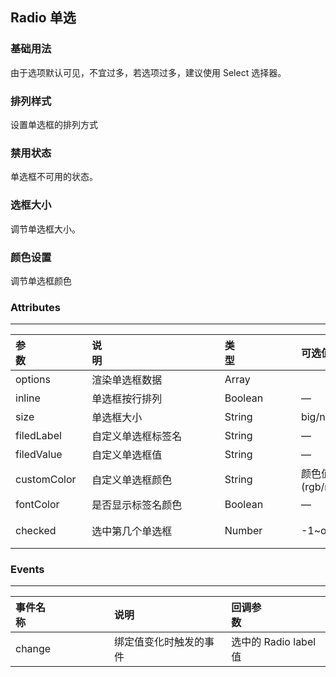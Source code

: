 ## Radio 单选
<script setup>
    import baseDemo from './demo/base.vue';
    import demo1 from './demo/demo1.vue';
    import demo2 from './demo/demo2.vue';
    import demo3 from './demo/demo3.vue';
    import demo4 from './demo/demo4.vue';
    import preview from "../../../src/components/preview.vue"
</script>


### 基础用法
由于选项默认可见，不宜过多，若选项过多，建议使用 Select 选择器。

<baseDemo />
<preview compName="radio" demoName="base" />

### 排列样式
设置单选框的排列方式

<demo4 />
<preview compName="radio" demoName="demo4" />

### 禁用状态
单选框不可用的状态。

<demo1 />
<preview compName="radio" demoName="demo1" />

### 选框大小
调节单选框大小。

<demo2 />
<preview compName="radio" demoName="demo1" />

### 颜色设置
调节单选框颜色

<demo3 />
<preview compName="radio" demoName="demo3" />

### Attributes

---

| 参数&nbsp;&nbsp;&nbsp;&nbsp;&nbsp;&nbsp;&nbsp;&nbsp;&nbsp;&nbsp;&nbsp;&nbsp;&nbsp;&nbsp;&nbsp;&nbsp;&nbsp;&nbsp;&nbsp;&nbsp;&nbsp; | 说明&nbsp;&nbsp;&nbsp;&nbsp;&nbsp;&nbsp;&nbsp;&nbsp;&nbsp;&nbsp;&nbsp;&nbsp;&nbsp;&nbsp;&nbsp;&nbsp;&nbsp;&nbsp;&nbsp;&nbsp;&nbsp;&nbsp;&nbsp;&nbsp;&nbsp;&nbsp;&nbsp;&nbsp;&nbsp;&nbsp;&nbsp;&nbsp;&nbsp;&nbsp;&nbsp;&nbsp;&nbsp;&nbsp;&nbsp;&nbsp;&nbsp;&nbsp; | 类型&nbsp;&nbsp;&nbsp;&nbsp;&nbsp;&nbsp;&nbsp;&nbsp;&nbsp;&nbsp;&nbsp;&nbsp;&nbsp;&nbsp;&nbsp;&nbsp;&nbsp;&nbsp;&nbsp;&nbsp;&nbsp; | 可选值 | 默认值 | 
| :----------------------------------------------------------- | :----------------------------------------------------------- | :----------------------------------------------------------- | :----------------------------------------------------------- | :--------- |
| options | 渲染单选框数据 | Array |  | —          |
| inline                                                       | 单选框按行排列                                               | Boolean                                                      | —                                                            | true       |
| size                                                         | 单选框大小                                                   | String                                                       | big/nomal/small                                              | nomal      |
| filedLabel                                                   | 自定义单选框标签名                                           | String                                                       | —                                                            | label      |
| filedValue                                                   | 自定义单选框值                                               | String                                                       | —                                                            | value      |
| customColor                                                  | 自定义单选框颜色                                             | String                                                       | 颜色值(rgb/rgba/hex/hsl) | \#409eff   |
| fontColor                                                    | 是否显示标签名颜色                                           | Boolean                                                      | —                                                            | false      |
| checked                                                      | 选中第几个单选框                                             | Number                                                       | -1~options.length                                            | -1(不选中) |





### Events

---

| 事件名称&nbsp;&nbsp;&nbsp;&nbsp;&nbsp;&nbsp;&nbsp;&nbsp;&nbsp;&nbsp;&nbsp;&nbsp;&nbsp;&nbsp;&nbsp;&nbsp;&nbsp;&nbsp;&nbsp;&nbsp;&nbsp;| 说明&nbsp;&nbsp;&nbsp;&nbsp;&nbsp;&nbsp;&nbsp;&nbsp;&nbsp;&nbsp;&nbsp;&nbsp;&nbsp;&nbsp;&nbsp;&nbsp;&nbsp;&nbsp;&nbsp;&nbsp;&nbsp;| 回调参数&nbsp;&nbsp;&nbsp;&nbsp;&nbsp;&nbsp;&nbsp;&nbsp;&nbsp;&nbsp;&nbsp;&nbsp;&nbsp;&nbsp;&nbsp;&nbsp;&nbsp;&nbsp;&nbsp;&nbsp;&nbsp;|
| :----------------------------------------------------------- | :---------------------------------------------- | :--------------------- |
| change  | 绑定值变化时触发的事件&nbsp;&nbsp;&nbsp;&nbsp; | 选中的 Radio label 值 |